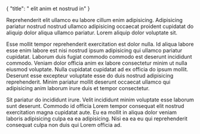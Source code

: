 {
  "title": " elit anim et nostrud in"
}

Reprehenderit elit ullamco eu labore cillum enim adipisicing. Adipisicing pariatur nostrud nostrud ullamco adipisicing occaecat proident cupidatat do aliquip dolor aliqua ullamco pariatur. Lorem aliquip dolor voluptate sit.

Esse mollit tempor reprehenderit exercitation est dolor nulla. Id aliqua labore esse enim labore est nisi nostrud ipsum adipisicing qui ullamco pariatur cupidatat. Laborum duis fugiat commodo commodo est deserunt incididunt commodo. Veniam dolor officia anim ex labore consectetur minim ut nulla eiusmod voluptate. Nulla cupidatat cupidatat ad ex officia do ipsum mollit. Deserunt esse excepteur voluptate esse do duis nostrud adipisicing reprehenderit. Minim pariatur mollit deserunt occaecat ullamco qui adipisicing anim laborum irure duis et tempor consectetur.

Sit pariatur do incididunt irure. Velit incididunt minim voluptate esse laborum sunt deserunt. Commodo id officia Lorem tempor consequat elit nostrud exercitation magna cupidatat aute. Eu ea mollit in aliqua dolor veniam laboris adipisicing culpa ea ea adipisicing. Nisi ea ea eu qui reprehenderit consequat culpa non duis qui Lorem officia ad.